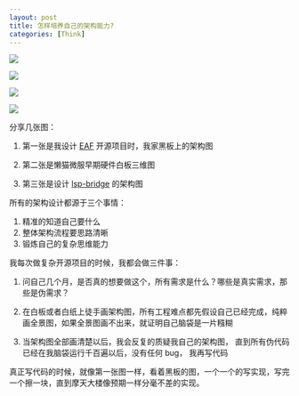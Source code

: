 ```yaml
---
layout: post
title: 怎样培养自己的架构能力?
categories: [Think]
---
```


![]({{site.url}}/pics/framework-design/1.png)

![]({{site.url}}/pics/framework-design/2.png)

![]({{site.url}}/pics/framework-design/3.png)

![]({{site.url}}/pics/framework-design/4.png)

分享几张图：
1. 第一张是我设计 [EAF](https://github.com/manateelazycat/emacs-application-framework) 开源项目时，我家黑板上的架构图

2. 第二张是懒猫微服早期硬件白板三维图

3. 第三张是设计 [lsp-bridge](https://github.com/manateelazycat/lsp-bridge) 的架构图

所有的架构设计都源于三个事情：
1. 精准的知道自己要什么
2. 整体架构流程要思路清晰
3. 锻炼自己的复杂思维能力

我每次做复杂开源项目的时候，我都会做三件事：
1. 问自己几个月，是否真的想要做这个，所有需求是什么？哪些是真实需求，那些是伪需求？

2. 在白板或者白纸上徒手画架构图，所有工程难点都先假设自己已经完成，纯粹画全景图，如果全景图画不出来，就证明自己脑袋是一片糨糊

3. 当架构图全部画清楚以后，我会反复的质疑我自己的架构图， 直到所有伪代码已经在我脑袋运行千百遍以后，没有任何 bug， 我再写代码

真正写代码的时候，就像第一张图一样，看着黑板的图，一个一个的写实现，写完一个擦一块，直到摩天大楼像预期一样分毫不差的实现。
